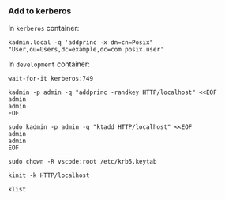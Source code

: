 ### Add to kerberos

In `kerberos` container:

```shell
kadmin.local -q 'addprinc -x dn=cn=Posix" "User,ou=Users,dc=example,dc=com posix.user'
```

In `development` container:

```shell
wait-for-it kerberos:749

kadmin -p admin -q "addprinc -randkey HTTP/localhost" <<EOF
admin
admin
EOF

sudo kadmin -p admin -q "ktadd HTTP/localhost" <<EOF
admin
admin
EOF

sudo chown -R vscode:root /etc/krb5.keytab

kinit -k HTTP/localhost

klist
```
